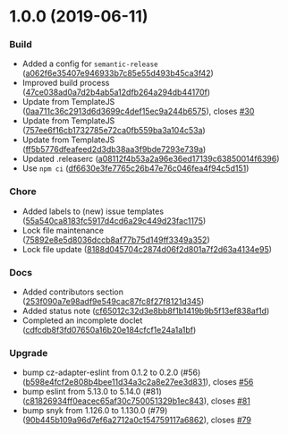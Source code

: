 # 1.0.0 (2019-06-11)


### Build

* Added a config for `semantic-release` ([a062f6e35407e946933b7c85e55d493b45ca3f42](https://github.com/Berkmann18/PredictedResultReview/commit/a062f6e35407e946933b7c85e55d493b45ca3f42))
* Improved build process ([47ce038ad0a7d2b4ab5a12dfb264a294db44170f](https://github.com/Berkmann18/PredictedResultReview/commit/47ce038ad0a7d2b4ab5a12dfb264a294db44170f))
* Update from TemplateJS ([0aa711c36c2913d6d3699c4def15ec9a244b6575](https://github.com/Berkmann18/PredictedResultReview/commit/0aa711c36c2913d6d3699c4def15ec9a244b6575)), closes [#30](https://github.com/Berkmann18/PredictedResultReview/issues/30)
* Update from TemplateJS ([757ee6f16cb1732785e72ca0fb559ba3a104c53a](https://github.com/Berkmann18/PredictedResultReview/commit/757ee6f16cb1732785e72ca0fb559ba3a104c53a))
* Update from TemplateJS ([ff5b5776dfeafeed2d3db38aa3f9bde7293e739a](https://github.com/Berkmann18/PredictedResultReview/commit/ff5b5776dfeafeed2d3db38aa3f9bde7293e739a))
* Updated .releaserc ([a08112f4b53a2a96e36ed17139c63850014f6396](https://github.com/Berkmann18/PredictedResultReview/commit/a08112f4b53a2a96e36ed17139c63850014f6396))
* Use `npm ci` ([df6630e3fe7765c26b47e76c046fea4f94c5d151](https://github.com/Berkmann18/PredictedResultReview/commit/df6630e3fe7765c26b47e76c046fea4f94c5d151))

### Chore

* Added labels to (new) issue templates ([55a540ca8183fc5917d4cd6a29c449d23fac1175](https://github.com/Berkmann18/PredictedResultReview/commit/55a540ca8183fc5917d4cd6a29c449d23fac1175))
* Lock file maintenance ([75892e8e5d8036dccb8af77b75d149ff3349a352](https://github.com/Berkmann18/PredictedResultReview/commit/75892e8e5d8036dccb8af77b75d149ff3349a352))
* Lock file update ([8188d045704c2874d06f2d801a7f2d63a4134e95](https://github.com/Berkmann18/PredictedResultReview/commit/8188d045704c2874d06f2d801a7f2d63a4134e95))

### Docs

* Added contributors section ([253f090a7e98adf9e549cac87fc8f27f8121d345](https://github.com/Berkmann18/PredictedResultReview/commit/253f090a7e98adf9e549cac87fc8f27f8121d345))
* Added status note ([cf65012c32d3e8bb8f1b1419b9b5f13ef838af1d](https://github.com/Berkmann18/PredictedResultReview/commit/cf65012c32d3e8bb8f1b1419b9b5f13ef838af1d))
* Completed an incomplete doclet ([cdfcdb8f3fd07650a16b20e184cfcf1e24a1a1bf](https://github.com/Berkmann18/PredictedResultReview/commit/cdfcdb8f3fd07650a16b20e184cfcf1e24a1a1bf))

### Upgrade

* bump cz-adapter-eslint from 0.1.2 to 0.2.0 (#56) ([b598e4fcf2e808b4bee11d34a3c2a8e27ee3d831](https://github.com/Berkmann18/PredictedResultReview/commit/b598e4fcf2e808b4bee11d34a3c2a8e27ee3d831)), closes [#56](https://github.com/Berkmann18/PredictedResultReview/issues/56)
* bump eslint from 5.13.0 to 5.14.0 (#81) ([c81826934ff0eacec65af30c750051329b1ec843](https://github.com/Berkmann18/PredictedResultReview/commit/c81826934ff0eacec65af30c750051329b1ec843)), closes [#81](https://github.com/Berkmann18/PredictedResultReview/issues/81)
* bump snyk from 1.126.0 to 1.130.0 (#79) ([90b445b109a96d7ef6a2712a0c154759117a6862](https://github.com/Berkmann18/PredictedResultReview/commit/90b445b109a96d7ef6a2712a0c154759117a6862)), closes [#79](https://github.com/Berkmann18/PredictedResultReview/issues/79)
